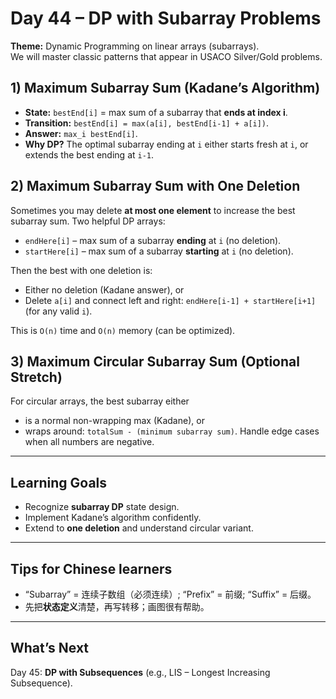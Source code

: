 # Day 44 – DP with Subarray Problems

**Theme:** Dynamic Programming on linear arrays (subarrays).  
We will master classic patterns that appear in USACO Silver/Gold problems.

## 1) Maximum Subarray Sum (Kadane’s Algorithm)
- **State:** `bestEnd[i]` = max sum of a subarray that **ends at index i**.
- **Transition:** `bestEnd[i] = max(a[i], bestEnd[i-1] + a[i])`.
- **Answer:** `max_i bestEnd[i]`.
- **Why DP?** The optimal subarray ending at `i` either starts fresh at `i`, or extends the best ending at `i-1`.

## 2) Maximum Subarray Sum with **One Deletion**
Sometimes you may delete **at most one element** to increase the best subarray sum.
Two helpful DP arrays:
- `endHere[i]` – max sum of a subarray **ending** at `i` (no deletion).
- `startHere[i]` – max sum of a subarray **starting** at `i` (no deletion).

Then the best with one deletion is:
- Either no deletion (Kadane answer), or
- Delete `a[i]` and connect left and right: `endHere[i-1] + startHere[i+1]` (for any valid `i`).

This is `O(n)` time and `O(n)` memory (can be optimized).

## 3) Maximum **Circular** Subarray Sum (Optional Stretch)
For circular arrays, the best subarray either
- is a normal non-wrapping max (Kadane), or
- wraps around: `totalSum - (minimum subarray sum)`.
Handle edge cases when all numbers are negative.

---


## Learning Goals
- Recognize **subarray DP** state design.
- Implement Kadane’s algorithm confidently.
- Extend to **one deletion** and understand circular variant.

---

## Tips for Chinese learners
- “Subarray” = 连续子数组（必须连续）; “Prefix” = 前缀; “Suffix” = 后缀。
- 先把**状态定义**清楚，再写转移；画图很有帮助。

---

## What’s Next
Day 45: **DP with Subsequences** (e.g., LIS – Longest Increasing Subsequence).
